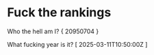 # Fuck the rankings

Who the hell am I?
{ 20950704 }

What fucking year is it?
[ 2025-03-11T10:50:00Z ]
